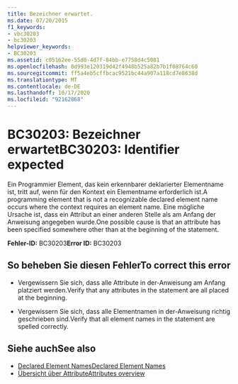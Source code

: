 ```yaml
---
title: Bezeichner erwartet.
ms.date: 07/20/2015
f1_keywords:
- vbc30203
- bc30203
helpviewer_keywords:
- BC30203
ms.assetid: c05162ee-55d0-4d7f-84bb-e7758d4c5081
ms.openlocfilehash: 8d993e120319d42f4948b525a82b7b1f08764c60
ms.sourcegitcommit: ff5a4eb5cffbcac9521bc44a907a118cd7e8638d
ms.translationtype: MT
ms.contentlocale: de-DE
ms.lasthandoff: 10/17/2020
ms.locfileid: "92162868"
---
```

# <a name="bc30203-identifier-expected"></a><span data-ttu-id="2fd07-102">BC30203: Bezeichner erwartet</span><span class="sxs-lookup"><span data-stu-id="2fd07-102">BC30203: Identifier expected</span></span>

<span data-ttu-id="2fd07-103">Ein Programmier Element, das kein erkennbarer deklarierter Elementname ist, tritt auf, wenn für den Kontext ein Elementname erforderlich ist.</span><span class="sxs-lookup"><span data-stu-id="2fd07-103">A programming element that is not a recognizable declared element name occurs where the context requires an element name.</span></span> <span data-ttu-id="2fd07-104">Eine mögliche Ursache ist, dass ein Attribut an einer anderen Stelle als am Anfang der Anweisung angegeben wurde.</span><span class="sxs-lookup"><span data-stu-id="2fd07-104">One possible cause is that an attribute has been specified somewhere other than at the beginning of the statement.</span></span>

 <span data-ttu-id="2fd07-105">**Fehler-ID:** BC30203</span><span class="sxs-lookup"><span data-stu-id="2fd07-105">**Error ID:** BC30203</span></span>

## <a name="to-correct-this-error"></a><span data-ttu-id="2fd07-106">So beheben Sie diesen Fehler</span><span class="sxs-lookup"><span data-stu-id="2fd07-106">To correct this error</span></span>

- <span data-ttu-id="2fd07-107">Vergewissern Sie sich, dass alle Attribute in der-Anweisung am Anfang platziert werden.</span><span class="sxs-lookup"><span data-stu-id="2fd07-107">Verify that any attributes in the statement are all placed at the beginning.</span></span>

- <span data-ttu-id="2fd07-108">Vergewissern Sie sich, dass alle Elementnamen in der-Anweisung richtig geschrieben sind.</span><span class="sxs-lookup"><span data-stu-id="2fd07-108">Verify that all element names in the statement are spelled correctly.</span></span>

## <a name="see-also"></a><span data-ttu-id="2fd07-109">Siehe auch</span><span class="sxs-lookup"><span data-stu-id="2fd07-109">See also</span></span>

- [<span data-ttu-id="2fd07-110">Declared Element Names</span><span class="sxs-lookup"><span data-stu-id="2fd07-110">Declared Element Names</span></span>](../../programming-guide/language-features/declared-elements/declared-element-names.md)
- [<span data-ttu-id="2fd07-111">Übersicht über Attribute</span><span class="sxs-lookup"><span data-stu-id="2fd07-111">Attributes overview</span></span>](../../programming-guide/concepts/attributes/index.md)
